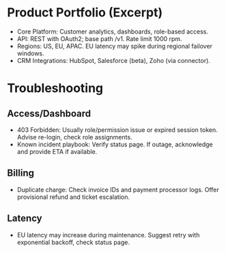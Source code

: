 # Product Portfolio (Excerpt)
- Core Platform: Customer analytics, dashboards, role-based access.
- API: REST with OAuth2; base path /v1. Rate limit 1000 rpm.
- Regions: US, EU, APAC. EU latency may spike during regional failover windows.
- CRM Integrations: HubSpot, Salesforce (beta), Zoho (via connector).

# Troubleshooting
## Access/Dashboard
- 403 Forbidden: Usually role/permission issue or expired session token. Advise re-login, check role assignments.
- Known incident playbook: Verify status page. If outage, acknowledge and provide ETA if available.

## Billing
- Duplicate charge: Check invoice IDs and payment processor logs. Offer provisional refund and ticket escalation.

## Latency
- EU latency may increase during maintenance. Suggest retry with exponential backoff, check status page.
